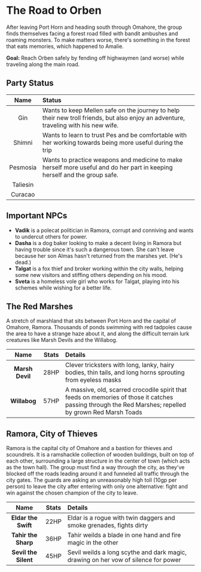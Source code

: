 # The Road to Orben
After leaving Port Horn and heading south through Omahore, the group finds themselves facing a forest road filled with bandit ambushes and roaming monsters. To make matters worse, there's something in the forest that eats memories, which happened to Amalie. 

**Goal:** Reach Orben safely by fending off highwaymen (and worse) while traveling along the main road.

## Party Status
| Name | Status |
|:---:|:--- |
| Gin | Wants to keep Mellen safe on the journey to help their new troll friends, but also enjoy an adventure, traveling with his new wife. |
| Shimni | Wants to learn to trust Pes and be comfortable with her working towards being more useful during the trip |
| Pesmosia | Wants to practice weapons and medicine to make herself more useful and do her part in keeping herself and the group safe. |
| Taliesin |  |
| Curacao |  |

## Important NPCs
- **Vadik** is a polecat politician in Ramora, corrupt and conniving and wants to undercut others for power.
- **Dasha** is a dog baker looking to make a decent living in Ramora but having trouble since it's such a dangerous town. She can't leave because her son Almas hasn't returned from the marshes yet. (He's dead.)
- **Talgat** is a fox thief and broker working within the city walls, helping some new visitors and stiffing others depending on his mood.
- **Sveta** is a homeless vole girl who works for Talgat, playing into his schemes while wishing for a better life.

## The Red Marshes
A stretch of marshland that sits between Port Horn and the capital of Omahore, Ramora. Thousands of ponds swimming with red tadpoles cause the area to have a strange haze about it, and along the difficult terrain lurk creatures like Marsh Devils and the Willabog.

| Name | Stats | Details |
|:---:|:---:|:--- |
| **Marsh Devil** | 28HP | Clever tricksters with long, lanky, hairy bodies, thin tails, and long horns sprouting from eyeless masks |
| **Willabog** | 57HP | A massive, old, scarred crocodile spirit that feeds on memories of those it catches passing through the Red Marshes; repelled by grown Red Marsh Toads |

## Ramora, City of Thieves
Ramora is the capital city of Omahore and a bastion for thieves and scoundrels. It is a ramshackle collection of wooden buildings, built on top of each other, surrounding a large structure in the center of town (which acts as the town hall). The group must find a way through the city, as they've blocked off the roads leading around it and funneled all traffic through the city gates. The guards are asking an unreasonably high toll (10gp per person) to leave the city after entering with only one alternative: fight and win against the chosen champion of the city to leave.

| Name | Stats | Details |
|:---:|:---:|:--- |
| **Eldar the Swift** | 22HP | Eldar is a rogue with twin daggers and smoke grenades, fights dirty |
| **Tahir the Sharp** | 36HP | Tahir weilds a blade in one hand and fire magic in the other |
| **Sevil the Silent** | 45HP  | Sevil weilds a long scythe and dark magic, drawing on her vow of silence for power |
